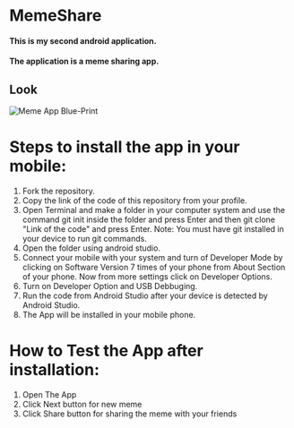 # MemeShare
#### This is my second android application.
#### The application is a meme sharing app.

## Look
![Meme App Blue-Print](https://user-images.githubusercontent.com/70829126/109472091-b3cae100-7a97-11eb-88a5-7115ecb3885d.png)


# Steps to install the app in your mobile:
1. Fork the repository.
2. Copy the link of the code of this repository from your profile.
3. Open Terminal and make a folder in your computer system and use the command git init inside the folder and press Enter and then git clone "Link of the code" and press Enter.
    Note: You must have git installed in your device to run git commands.
4. Open the folder using android studio.
5. Connect your mobile with your system and turn of Developer Mode by clicking on Software Version 7 times of your phone from About Section of your phone. Now from more settings click on Developer Options.
6. Turn on Developer Option and USB Debbuging.
7. Run the code from Android Studio after your device is detected by Android Studio.
8. The App will be installed in your mobile phone.


# How to Test the App after installation:
1. Open The App
2. Click Next button for new meme
3. Click Share button for sharing the meme with your friends

